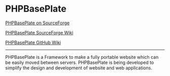 # PHPBasePlate

[PHPBasePlate on SourceForge](https://sourceforge.net/projects/phpbaseplate/)

[PHPBasePlate SourceForge Wiki](https://sourceforge.net/p/phpbaseplate/wiki/Home/)

[PHPBasePlate GitHub Wiki](https://github.com/ItsMeStevieG/PHPBasePlate/wiki)

----------------------------------------------

PHPBasePlate is a Framework to make a fully portable website which can be easily moved between servers.
PHPBasePlate is being developed to simplify the design and development of website and web applications.
